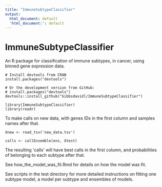 ```yaml
---
title: "ImmuneSubtypeClassifier"
output:
  html_document: default
  'html_document:': default
---
```


# ImmuneSubtypeClassifier #
An R package for classification of immune subtypes, in cancer, using binned gene expression data.

```{r}
# Install devtools from CRAN
install.packages("devtools")

# Or the development version from GitHub:
# install.packages("devtools")
devtools::install_github("Gibbsdavidl/ImmuneSubtypeClassifier")

library(ImmuneSubtypeClassifier)
library(readr)
```

To make calls on new data, with genes IDs in the first column and samples names after that.

```{r}
Xnew <- read_tsv('new_data.tsv')

calls <- callEnsemble(ens, Xtest)
```

The resulting 'calls' will have best calls in the first column, and probabilities
of belonging to each subtype after that.

See how_the_model_was_fit.Rmd for details on how the model was fit.

See scripts in the test directory for more detailed instructions on
fitting one subtype model, a model per subtype and ensembles of models.
